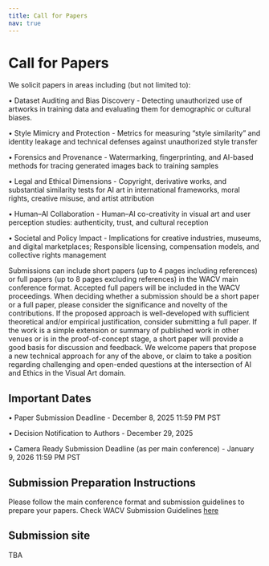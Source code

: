 ```yaml
---
title: Call for Papers
nav: true
---
```


# Call for Papers

We solicit papers in areas including (but not limited to):

• Dataset Auditing and Bias Discovery - Detecting unauthorized use of artworks in training data and evaluating them for demographic or cultural biases.

• Style Mimicry and Protection - Metrics for measuring “style similarity” and identity leakage and technical defenses against unauthorized style transfer

• Forensics and Provenance - Watermarking, fingerprinting, and AI-based methods for tracing generated images back to training samples

• Legal and Ethical Dimensions - Copyright, derivative works, and substantial similarity tests for AI art in international frameworks, moral rights, creative misuse, and artist attribution

• Human–AI Collaboration - Human–AI co-creativity in visual art and user perception studies: authenticity, trust, and cultural reception

• Societal and Policy Impact - Implications for creative industries, museums, and digital marketplaces; Responsible licensing, compensation models, and collective rights management

Submissions can include short papers (up to 4 pages including references) or full papers (up to 8 pages excluding references) in the WACV main conference format. Accepted full papers will be included in the WACV proceedings. When deciding whether a submission should be a short paper or a full paper, please consider the significance and novelty of the contributions. If the proposed approach is well-developed with sufficient theoretical and/or empirical justification, consider submitting a full paper. If the work is a simple extension or summary of published work in other venues or is in the proof-of-concept stage, a short paper will provide a good basis for discussion and feedback. We welcome papers that propose a new technical approach for any of the above, or claim to take a position regarding challenging and open-ended questions at the intersection of AI and Ethics in the Visual Art domain.

## Important Dates

• Paper Submission Deadline - December 8, 2025 11:59 PM PST

• Decision Notification to Authors - December 29, 2025

• Camera Ready Submission Deadline (as per main conference) - January 9, 2026 11:59 PM PST

## Submission Preparation Instructions

Please follow the main conference format and submission guidelines to prepare your papers. Check WACV Submission Guidelines [here](https://wacv.thecvf.com/Conferences/2026/AuthorReviewerGuides)

## Submission site

TBA

